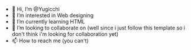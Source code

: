 - 👋 Hi, I’m @Yugicchi
- 👀 I’m interested in Web designing
- 🌱 I’m currently learning HTML
- 💞️ I’m looking to collaborate on (well since i just follow this template so i don't think i'm looking for collaboration yet)
- 📫 How to reach me (you can't)

<!---
Yugicchi/Yugicchi is a ✨ special ✨ repository because its `README.md` (this file) appears on your GitHub profile.
You can click the Preview link to take a look at your changes.
--->
